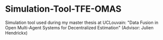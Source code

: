 # Simulation-Tool-TFE-OMAS
Simulation tool used during my master thesis at UCLouvain: "Data Fusion in Open Multi-Agent Systems for Decentralized Estimation"
(Advisor: Julien Hendrickx)
